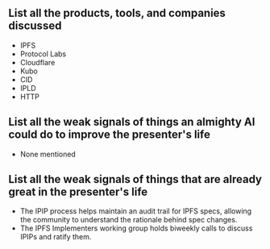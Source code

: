 ## List all the products, tools, and companies discussed
- IPFS
- Protocol Labs
- Cloudflare
- Kubo
- CID
- IPLD
- HTTP

## List all the weak signals of things an almighty AI could do to improve the presenter's life
- None mentioned

## List all the weak signals of things that are already great in the presenter's life
- The IPIP process helps maintain an audit trail for IPFS specs, allowing the community to understand the rationale behind spec changes.
- The IPFS Implementers working group holds biweekly calls to discuss IPIPs and ratify them.